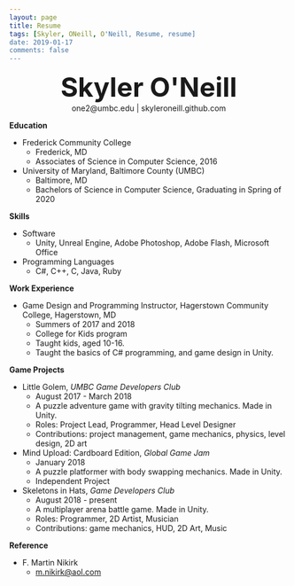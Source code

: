 ```yaml
---
layout: page
title: Resume
tags: [Skyler, ONeill, O'Neill, Resume, resume]
date: 2019-01-17
comments: false
---
```

    
<center><font size="20"><b>Skyler O'Neill</b></font></center>
<center>one2@umbc.edu | skyleroneill.github.com</center>

<b>Education</b>
* Frederick Community College
	* Frederick, MD
	* Associates of Science in Computer Science, 2016
* University of Maryland, Baltimore County (UMBC)
	* Baltimore, MD
	* Bachelors of Science in Computer Science, Graduating in Spring of 2020
	
<b>Skills</b>
* Software
	* Unity, Unreal Engine, Adobe Photoshop, Adobe Flash, Microsoft Office
* Programming Languages
	* C#, C++, C, Java, Ruby
	
<b>Work Experience</b>
* Game Design and Programming Instructor, Hagerstown Community College, Hagerstown, MD
	* Summers of 2017 and 2018
	* College for Kids program
	* Taught kids, aged 10-16.
	* Taught the basics of C# programming, and game design in Unity.
	
<b>Game Projects</b>
* Little Golem, <i>UMBC Game Developers Club</i>
	* August 2017 - March 2018
	* A puzzle adventure game with gravity tilting mechanics. Made in Unity.
	* Roles: Project Lead, Programmer, Head Level Designer
	* Contributions: project management, game mechanics, physics, level design, 2D art
* Mind Upload: Cardboard Edition, <i>Global Game Jam</i>
	* January 2018
	* A puzzle platformer with body swapping mechanics. Made in Unity.
	* Independent Project
* Skeletons in Hats, <i>Game Developers Club</i>
	* August 2018 - present
	* A multiplayer arena battle game. Made in Unity.
	* Roles: Programmer, 2D Artist, Musician
	* Contributions: game mechanics, HUD, 2D Art, Music
	
<b>Reference</b>
* F. Martin Nikirk
	* m.nikirk@aol.com
